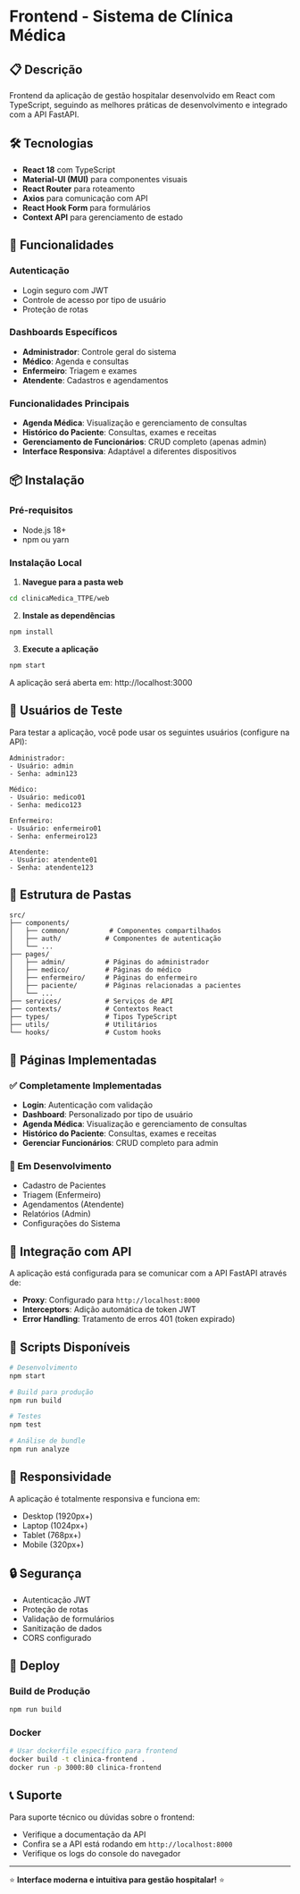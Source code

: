 # Frontend - Sistema de Clínica Médica

## 📋 Descrição

Frontend da aplicação de gestão hospitalar desenvolvido em React com TypeScript, seguindo as melhores práticas de desenvolvimento e integrado com a API FastAPI.

## 🛠️ Tecnologias

- **React 18** com TypeScript
- **Material-UI (MUI)** para componentes visuais
- **React Router** para roteamento
- **Axios** para comunicação com API
- **React Hook Form** para formulários
- **Context API** para gerenciamento de estado

## 🚀 Funcionalidades

### Autenticação
- Login seguro com JWT
- Controle de acesso por tipo de usuário
- Proteção de rotas

### Dashboards Específicos
- **Administrador**: Controle geral do sistema
- **Médico**: Agenda e consultas
- **Enfermeiro**: Triagem e exames
- **Atendente**: Cadastros e agendamentos

### Funcionalidades Principais
- **Agenda Médica**: Visualização e gerenciamento de consultas
- **Histórico do Paciente**: Consultas, exames e receitas
- **Gerenciamento de Funcionários**: CRUD completo (apenas admin)
- **Interface Responsiva**: Adaptável a diferentes dispositivos

## 📦 Instalação

### Pré-requisitos
- Node.js 18+ 
- npm ou yarn

### Instalação Local

1. **Navegue para a pasta web**
```bash
cd clinicaMedica_TTPE/web
```

2. **Instale as dependências**
```bash
npm install
```

3. **Execute a aplicação**
```bash
npm start
```

A aplicação será aberta em: http://localhost:3000

## 🔐 Usuários de Teste

Para testar a aplicação, você pode usar os seguintes usuários (configure na API):

```
Administrador:
- Usuário: admin
- Senha: admin123

Médico:
- Usuário: medico01
- Senha: medico123

Enfermeiro:
- Usuário: enfermeiro01
- Senha: enfermeiro123

Atendente:
- Usuário: atendente01
- Senha: atendente123
```

## 📁 Estrutura de Pastas

```
src/
├── components/
│   ├── common/          # Componentes compartilhados
│   ├── auth/           # Componentes de autenticação
│   └── ...
├── pages/
│   ├── admin/          # Páginas do administrador
│   ├── medico/         # Páginas do médico
│   ├── enfermeiro/     # Páginas do enfermeiro
│   ├── paciente/       # Páginas relacionadas a pacientes
│   └── ...
├── services/           # Serviços de API
├── contexts/           # Contextos React
├── types/              # Tipos TypeScript
├── utils/              # Utilitários
└── hooks/              # Custom hooks
```

## 🎨 Páginas Implementadas

### ✅ Completamente Implementadas
- **Login**: Autenticação com validação
- **Dashboard**: Personalizado por tipo de usuário
- **Agenda Médica**: Visualização e gerenciamento de consultas
- **Histórico do Paciente**: Consultas, exames e receitas
- **Gerenciar Funcionários**: CRUD completo para admin

### 🚧 Em Desenvolvimento
- Cadastro de Pacientes
- Triagem (Enfermeiro)
- Agendamentos (Atendente)
- Relatórios (Admin)
- Configurações do Sistema

## 🔄 Integração com API

A aplicação está configurada para se comunicar com a API FastAPI através de:

- **Proxy**: Configurado para `http://localhost:8000`
- **Interceptors**: Adição automática de token JWT
- **Error Handling**: Tratamento de erros 401 (token expirado)

## 🧪 Scripts Disponíveis

```bash
# Desenvolvimento
npm start

# Build para produção
npm run build

# Testes
npm test

# Análise de bundle
npm run analyze
```

## 📱 Responsividade

A aplicação é totalmente responsiva e funciona em:
- Desktop (1920px+)
- Laptop (1024px+)
- Tablet (768px+)
- Mobile (320px+)

## 🔒 Segurança

- Autenticação JWT
- Proteção de rotas
- Validação de formulários
- Sanitização de dados
- CORS configurado

## 🚀 Deploy

### Build de Produção
```bash
npm run build
```

### Docker
```bash
# Usar dockerfile específico para frontend
docker build -t clinica-frontend .
docker run -p 3000:80 clinica-frontend
```

## 📞 Suporte

Para suporte técnico ou dúvidas sobre o frontend:
- Verifique a documentação da API
- Confira se a API está rodando em `http://localhost:8000`
- Verifique os logs do console do navegador

---

⭐ **Interface moderna e intuitiva para gestão hospitalar!** ⭐ 